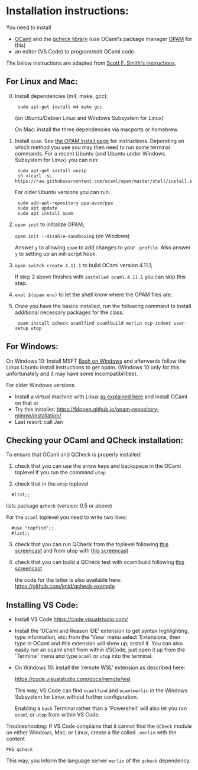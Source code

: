 Installation instructions:
==========================

You need to install
 - [OCaml](https://ocaml.org/) and the [qcheck library](https://github.com/c-cube/qcheck) (use OCaml's package manager [OPAM](https://opam.ocaml.org/) for this)
 - an editor (VS Code) to program/edit OCaml code.

The below instructions are adapted from [Scott F. Smith's instructions](http://pl.cs.jhu.edu/pl/ocaml/).


For Linux and Mac:
------------------

 0. Install dependencies (m4, make, gcc):
    ```
     sudo apt-get install m4 make gcc
    ```
    (on Ubuntu/Debian Linux and Windows Subsystem for Linux)

    On Mac: install the three dependencies via macports or homebrew.

 1. Install `opam`. See [the OPAM install page](https://opam.ocaml.org/doc/Install.html) for
    instructions. Depending on which method you use you may then need to
    run some terminal commands. For a recent Ubuntu (and Ubuntu under Windows Subsystem for Linux) you can run:
    ```
     sudo apt-get install unzip
     sh <(curl -sL https://raw.githubusercontent.com/ocaml/opam/master/shell/install.sh)
    ```
    For older Ubuntu versions you can run:
    ```
     sudo add-apt-repository ppa:avsm/ppa
     sudo apt update
     sudo apt install opam
    ```

 2. `opam init`                   to initialize OPAM;
 
    `opam init --disable-sandboxing`    (on Windows)

    Answer `y` to allowing `opam` to add changes to your `.profile`.
    Also answer `y` to setting up an init-script hook.

 3. `opam switch create 4.11.1`       to build OCaml version 4.11.1;

    If step 2 above finishes with `installed ocaml.4.11.1` you can skip this step.

 4. `eval $(opam env)`        to let the shell know where the OPAM files are.

 5. Once you have the basics installed, run the following command to
    install additional necessary packages for the class: 

    ```
     opam install qcheck ocamlfind ocamlbuild merlin ocp-indent user-setup utop
    ```


For Windows:
------------

On Windows 10:
  Install  MSFT [Bash on Windows](https://docs.microsoft.com/en-us/windows/wsl/about)
  and afterwards follow the Linux Ubuntu install instructions to get opam.
  (Windows 10 only for this unfortunately and it may have some incompatibilities).

For older Windows versions:
  - Install a virtual machine with Linux [as explained here](http://pl.cs.jhu.edu/pl/ocaml/)
    and install OCaml on that or
  - Try this installer: https://fdopen.github.io/opam-repository-mingw/installation/
  - Last resort: call Jan


Checking your OCaml and QCheck installation:
--------------------------------------------

To ensure that OCaml and QCheck is properly installed:

1. check that you can use the arrow keys and backspace in the OCaml
   toplevel if you run the command `utop`

2. check that in the `utop` toplevel
  ```
    #list;;
  ```
   lists package `qcheck` (version: 0.5 or above)

   For the `ocaml` toplevel you need to write two lines:
  ```
    #use "topfind";;
    #list;;
  ```

3. check that you can run QCheck from the toplevel following [this screencast](https://asciinema.org/a/226227)
   and from utop with [this screencast](https://asciinema.org/a/226259)

4. check that you can build a QCheck test with ocamlbuild
   following [this screencast](https://asciinema.org/a/226228)

   the code for the latter is also available here: https://github.com/jmid/qcheck-example



Installing VS Code:
-------------------

- Install VS Code https://code.visualstudio.com/

- Install the 'OCaml and Reason IDE' extension to get syntax
  highlighting, type information, etc: from the 'View' menu select
  'Extensions, then type in OCaml and this extension will show up;
  install it. You can also easily run an ocaml shell from within
  VSCode, just open it up from the 'Terminal' menu and type `ocaml` or
  `utop` into the terminal.

- On Windows 10: install the 'remote WSL' extension as described here:

    https://code.visualstudio.com/docs/remote/wsl

  This way, VS Code can find `ocamlfind` and `ocamlmerlin` in the
  Windows Subsystem for Linux without further configuration.

  Enabling a `bash` Terminal rather than a 'Powershell' will also let
  you run `ocaml` or `utop` from within VS Code.


Troubleshooting: If VS Code complains that it cannot find the `QCheck`
module on either Windows, Mac, or Linux, create a file called `.merlin`
with the content

```
PKG qcheck
```
This way, you inform the language server `merlin` of the `qcheck` dependency.
